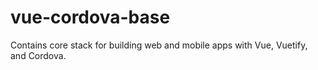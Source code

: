 # vue-cordova-base
Contains core stack for building web and mobile apps with Vue, Vuetify, and Cordova.
